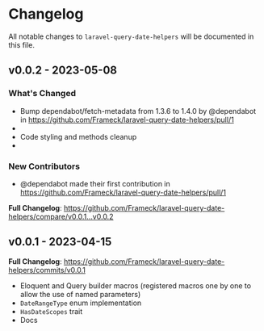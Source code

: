 # Changelog

All notable changes to `laravel-query-date-helpers` will be documented in this file.

## v0.0.2 - 2023-05-08

### What's Changed

- Bump dependabot/fetch-metadata from 1.3.6 to 1.4.0 by @dependabot in https://github.com/Frameck/laravel-query-date-helpers/pull/1
- 
- Code styling and methods cleanup
- 

### New Contributors

- @dependabot made their first contribution in https://github.com/Frameck/laravel-query-date-helpers/pull/1

**Full Changelog**: https://github.com/Frameck/laravel-query-date-helpers/compare/v0.0.1...v0.0.2

## v0.0.1 - 2023-04-15

**Full Changelog**: https://github.com/Frameck/laravel-query-date-helpers/commits/v0.0.1

- Eloquent and Query builder macros (registered macros one by one to allow the use of named parameters)
- `DateRangeType` enum implementation
- `HasDateScopes` trait
- Docs
